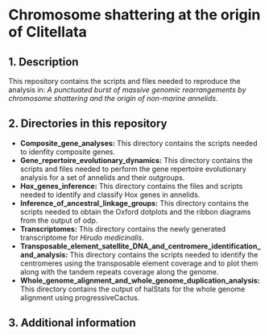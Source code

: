 # Chromosome shattering at the origin of Clitellata

## 1. Description
This repository contains the scripts and files needed to reproduce the analysis in: *A punctuated burst of massive genomic rearrangements by chromosome shattering  and the origin of non-marine annelids*.

## 2. Directories in this repository
- **Composite_gene_analyses:** This directory contains the scripts needed to idenfity composite genes.
- **Gene_repertoire_evolutionary_dynamics:** This directory contains the scripts and files needed to perform the gene repertoire evolutionary analysis for a set of annelids and their outgroups.
- **Hox_genes_inference:** This directory contains the files and scripts needed to identify and classify Hox genes in annelids.
- **Inference_of_ancestral_linkage_groups:** This directory contains the scripts needed to obtain the Oxford dotplots and the ribbon diagrams from the output of odp.
- **Transcriptomes:** This directory contains the newly generated transcriptome for *Hirudo medicinalis*.
- **Transposable_element_satellite_DNA_and_centromere_identification_and_analysis:** This directory contains the scripts needed to identify the centromeres using the transposable element coverage and to plot them along with the tandem repeats coverage along the genome.
- **Whole_genome_alignment_and_whole_genome_duplication_analysis:** This directory contains the output of halStats for the whole genome alignment using progressiveCactus.

## 3. Additional information